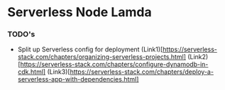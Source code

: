 # Serverless Node Lamda

### TODO's
* Split up Serverless config for deployment (Link1)[https://serverless-stack.com/chapters/organizing-serverless-projects.html] (Link2)[https://serverless-stack.com/chapters/configure-dynamodb-in-cdk.html] (Link3)[https://serverless-stack.com/chapters/deploy-a-serverless-app-with-dependencies.html]
